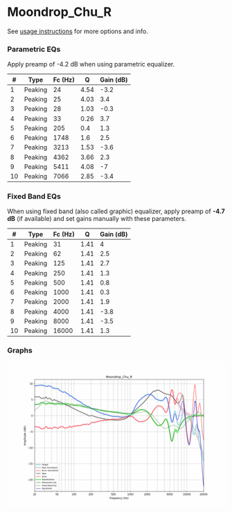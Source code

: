# Moondrop_Chu_R
See [usage instructions](https://github.com/jaakkopasanen/AutoEq#usage) for more options and info.

### Parametric EQs
Apply preamp of -4.2 dB when using parametric equalizer.

|   # | Type    |   Fc (Hz) |    Q |   Gain (dB) |
|-----|---------|-----------|------|-------------|
|   1 | Peaking |        24 | 4.54 |        -3.2 |
|   2 | Peaking |        25 | 4.03 |         3.4 |
|   3 | Peaking |        28 | 1.03 |        -0.3 |
|   4 | Peaking |        33 | 0.26 |         3.7 |
|   5 | Peaking |       205 | 0.4  |         1.3 |
|   6 | Peaking |      1748 | 1.6  |         2.5 |
|   7 | Peaking |      3213 | 1.53 |        -3.6 |
|   8 | Peaking |      4362 | 3.66 |         2.3 |
|   9 | Peaking |      5411 | 4.08 |        -7   |
|  10 | Peaking |      7066 | 2.85 |        -3.4 |

### Fixed Band EQs
When using fixed band (also called graphic) equalizer, apply preamp of **-4.7 dB** (if available) and set gains manually with these parameters.

|   # | Type    |   Fc (Hz) |    Q |   Gain (dB) |
|-----|---------|-----------|------|-------------|
|   1 | Peaking |        31 | 1.41 |         4   |
|   2 | Peaking |        62 | 1.41 |         2.5 |
|   3 | Peaking |       125 | 1.41 |         2.7 |
|   4 | Peaking |       250 | 1.41 |         1.3 |
|   5 | Peaking |       500 | 1.41 |         0.8 |
|   6 | Peaking |      1000 | 1.41 |         0.3 |
|   7 | Peaking |      2000 | 1.41 |         1.9 |
|   8 | Peaking |      4000 | 1.41 |        -3.8 |
|   9 | Peaking |      8000 | 1.41 |        -3.5 |
|  10 | Peaking |     16000 | 1.41 |         1.3 |

### Graphs
![](./Moondrop_Chu_R.png)
